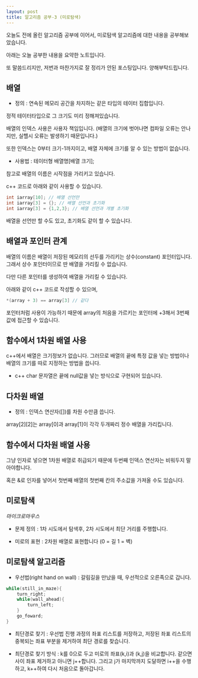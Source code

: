 ```yaml
---
layout: post
title: 알고리즘 공부-3 (미로탐색)
---
```


오늘도 전에 올린 알고리즘 공부에 이어서, 미로탐색 알고리즘에 대한 내용을 공부해보았습니다.

아래는 오늘 공부한 내용을 요약한 노트입니다.

또 말씀드리지만, 저번과 마찬가지로 잘 정리가 안된 포스팅입니다. 양해부탁드립니다.

## 배열

* 정의 : 연속된 메모리 공간을 차지하는 같은 타입의 테이터 집합입니다.

정적 테이터타입으로 그 크기도 미리 정해져있습니다.

배열의 인덱스 사용은 사용자 책임입니다.
(배열의 크기에 벗어나면 컴파일 오류는 안나지만, 실핼시 오류는 발생하기 때문입니다.)

또한 인덱스는 0부터 크기-1까지이고, 배열 자체에 크기를 알 수 있는 방법이 없습니다.

* 사용법 : 테이터형 배열명[배열 크기];

참고로 배열의 이름은 시작점을 가리키고 있습니다.

c++ 코드로 아래와 같이 사용할 수 있습니다.

```c++
int iarray[10]; // 배열 선언만
int iarray[3] = {}; // 배열 선언과 초기화
int iarray[3] = {1,2,3}; // 배열 선언과 개별 초기화
```

배열을 선언만 할 수도 있고, 초기화도 같이 할 수 있습니다.

## 배열과 포인터 관계

배열의 이름은 배열이 저장된 메모리의 선두를 가리키는 상수(constant) 포인터입니다.
그래서 상수 포인터이므로 딴 배열을 가리킬 수 없습니다.

다만 다른 포인터를 생성하여 배열을 가리킬 수 있습니다.

아래와 같이 c++ 코드로 작성할 수 있으며,

```c++
*(array + 3) == array[3] // 같다
```

포인터처럼 사용이 가능하기 때문에 array의 처음을 가르키는 포인터에 +3해서 3번째 값에 접근할 수 있습니다.

## 함수에서 1차원 배열 사용

c++에서 배열은 크기정보가 없습니다.
그러므로 배열의 끝에 특정 값을 넣는 방법이나 배열의 크기를 따로 지정하는 방법을 씁니다.

* c++ char 문자열은 끝에 null값을 넣는 방식으로 구현되어 있습니다.

## 다차원 배열

* 정의 : 인덱스 연산자([])를 차원 수만큼 씁니다.

array[2][2]는 array[0]과 array[1]이 각각 두개짜리 정수 배열을 가리킵니다.

## 함수에서 다차원 배열 사용

그냥 인자로 넣으면 1차원 배열로 취급되기 때문에 두번째 인덱스 연산자는 비워두지 말아야합니다.

혹은 &로 인자를 넣어서 첫번째 배열의 첫번째 칸의 주소값을 가져올 수도 있습니다.

## 미로탐색

*마이크로마우스*

* 문제 정의 : 1차 시도에서 탐색후, 2차 시도에서 최단 거리를 주행합니다.

* 미로의 표현 : 2차원 배열로 표현합니다 (0 = 길 1 = 벽)

## 미로탐색 알고리즘 

* 우선법(right hand on wall) : 갈림길을 만났을 때, 우선적으로 오른족으로 갑니다.

```c++
while(still_in_maze){
    turn_right;
    while(wall_ahead){
        turn_left;
    }
    go_foward;
}
```

* 최단경로 찾기 : 우선법 진행 과정의 좌표 리스트를 저장하고, 저장된 좌표 리스트의 중복되는 좌표 부분을 제거하여 최단 경로를 찾습니다.

* 최단경로 찾기 방식 : k를 0으로 두고 미로의 좌표(k,i)과 (k,j)을 비교합니다.
같으면 사이 좌표 제거하고 아니면 j++합니다. 
그리고 j가 마지막까지 도달하면 i++을 수행하고, k++하여 다시 처음으로 돌아갑니다.